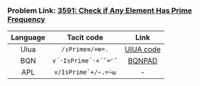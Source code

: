 ### Problem Link: [3591: Check if Any Element Has Prime Frequency](https://leetcode.com/problems/check-if-any-element-has-prime-frequency/description/)

| Language |      Tacit code      |  Link  | 
| :------: | :------------------: | :----: |
|   Uiua   |   ``/↥Prime≡/+⊞=.``      | [UIUA code](https://uiua.org/pad?src=0_17_0-dev_1__UHJpbWUgICAgICAgICAgIOKGkCDihq864o2c4pa9KD3irJow4oqi4oeM4oq4wrAvw5cp4p-cw5fiirjiiaUyIOKKg-KZreKWswpDaGVja1ByaW1lRnJlcXMg4oaQIC_ihqVQcmltZeKJoS8r4oqePS4KCuKNpOKfnOKJjTogMSBDaGVja1ByaW1lRnJlcXMgWzEgMiAzIDQgNSA0XQrijaTin5ziiY06IDAgQ2hlY2tQcmltZUZyZXFzIFsxIDIgMyA0IDVdCuKNpOKfnOKJjTogMSBDaGVja1ByaW1lRnJlcXMgWzIgMiAyIDQgNF0K)
|   BQN    |    ``∨´·IsPrime¨·+´˘=⌜˜``    | [BQNPAD](https://bqnpad.mechanize.systems/s?bqn=eyJkb2MiOiJJc1ByaW1lIOKGkCB7Mj0rwrQwPSgxK%2BKGlSniirh88J2VqX0gIyBmcm9tIEJRTiBDcmF0ZVxuXG5DaGVja1ByaW1lRnJlcSDihpAg4oiowrTCt0lzUHJpbWXCqMK3K8K0y5g94oycy5xcblxu4oCiU2hvdyBDaGVja1ByaW1lRnJlcSAx4oC%2FMuKAvzPigL804oC%2FNeKAvzRcbuKAolNob3cgQ2hlY2tQcmltZUZyZXEgMeKAvzLigL8z4oC%2FNOKAvzVcbkNoZWNrUHJpbWVGcmVxIDLigL8y4oC%2FMuKAvzTigL80IiwicHJldlNlc3Npb25zIjpbXSwiY3VycmVudFNlc3Npb24iOnsiY2VsbHMiOltdLCJjcmVhdGVkQXQiOjE3NTA1NDA1MTE3OTZ9LCJjdXJyZW50Q2VsbCI6eyJmcm9tIjowLCJ0byI6MTcxLCJyZXN1bHQiOm51bGx9fQ%3D%3D)
| APL | ``∨/IsPrime¨+/∘.=⍨⍵`` | - |  
